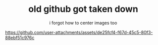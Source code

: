 


<h1 align="center">old github got taken down</h1>



<p align="center">i forgot how to center images too




https://github.com/user-attachments/assets/de25fcf4-f67d-45c5-80f3-88ebf51c976c

